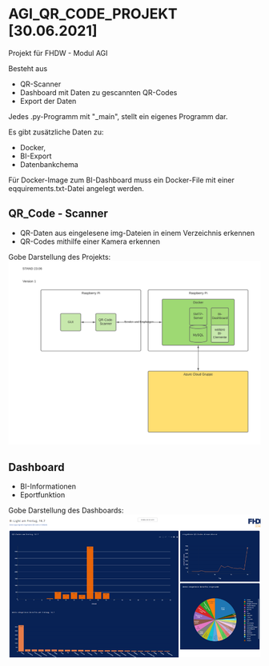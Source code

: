 # AGI_QR_CODE_PROJEKT [30.06.2021]
Projekt für FHDW - Modul AGI

Besteht aus 
- QR-Scanner
- Dashboard mit Daten zu gescannten QR-Codes
- Export der Daten

Jedes .py-Programm mit "_main", stellt ein eigenes Programm dar. 

Es gibt zusätzliche Daten zu:
- Docker,
- BI-Export
- Datenbankchema

Für Docker-Image zum BI-Dashboard muss ein Docker-File mit einer eqquirements.txt-Datei angelegt werden.

## QR_Code - Scanner 
- QR-Daten aus eingelesene img-Dateien in einem Verzeichnis erkennen
- QR-Codes mithilfe einer Kamera erkennen 

Gobe Darstellung des Projekts: 
![Screenshot](ARCHITEKTUR.png)


## Dashboard 
- BI-Informationen
- Eportfunktion

Gobe Darstellung des Dashboards: 
![Screenshot](dashboard.png)
